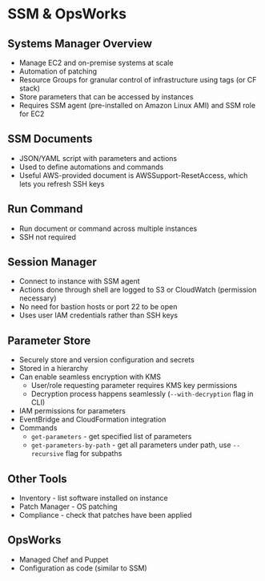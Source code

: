 # SSM & OpsWorks

## Systems Manager Overview

* Manage EC2 and on-premise systems at scale
* Automation of patching
* Resource Groups for granular control of infrastructure using tags (or CF stack)
* Store parameters that can be accessed by instances
* Requires SSM agent (pre-installed on Amazon Linux AMI) and SSM role for EC2

## SSM Documents
* JSON/YAML script with parameters and actions
* Used to define automations and commands
* Useful AWS-provided document is AWSSupport-ResetAccess, which lets you refresh SSH keys

## Run Command
* Run document or command across multiple instances
* SSH not required

## Session Manager
* Connect to instance with SSM agent
* Actions done through shell are logged to S3 or CloudWatch (permission necessary)
* No need for bastion hosts or port 22 to be open
* Uses user IAM credentials rather than SSH keys

## Parameter Store
* Securely store and version configuration and secrets
* Stored in a hierarchy
* Can enable seamless encryption with KMS
  * User/role requesting parameter requires KMS key permissions
  * Decryption process happens seamlessly (`--with-decryption` flag in CLI)
* IAM permissions for parameters
* EventBridge and CloudFormation integration
* Commands
  * `get-parameters` - get specified list of parameters
  * `get-parameters-by-path` - get all parameters under path, use `--recursive` flag for subpaths

## Other Tools
* Inventory - list software installed on instance
* Patch Manager - OS patching
* Compliance - check that patches have been applied

## OpsWorks
* Managed Chef and Puppet
* Configuration as code (similar to SSM)

